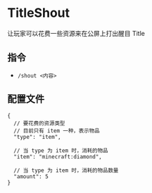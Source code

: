 # TitleShout

让玩家可以花费一些资源来在公屏上打出醒目 Title

## 指令

- `/shout <内容>`

## 配置文件

```jsonc
{
  // 要花费的资源类型
  // 目前只有 item 一种，表示物品
  "type": "item",

  // 当 type 为 item 时，消耗的物品
  "item": "minecraft:diamond",

  // 当 type 为 item 时，消耗的物品数量
  "amount": 5
}
```
